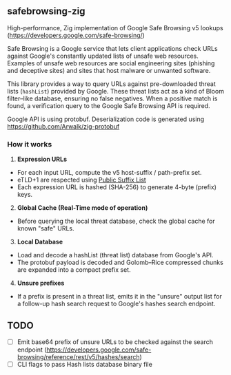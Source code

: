 ## safebrowsing-zig

High-performance, Zig implementation of Google Safe Browsing v5 lookups (https://developers.google.com/safe-browsing/)

Safe Browsing is a Google service that lets client applications check URLs against Google's constantly updated lists of unsafe web resources. Examples of unsafe web resources are social engineering sites (phishing and deceptive sites) and sites that host malware or unwanted software.

This library provides a way to query URLs against pre-downloaded threat lists (`hashList`) provided by Google. These threat lists act as a kind of Bloom filter–like database, ensuring no false negatives. When a positive match is found, a verification query to the Google Safe Browsing API is required.

Google API is using protobuf. Deserialization code is generated using https://github.com/Arwalk/zig-protobuf

### How it works

1. **Expression URLs**

* For each input URL, compute the v5 host-suffix / path-prefix set.
* eTLD+1 are respected using [Public Suffix List](https://publicsuffix.org/)
* Each expression URL is hashed (SHA-256) to generate 4-byte (prefix) keys.

2. **Global Cache (Real-Time mode of operation)**

* Before querying the local threat database, check the global cache for known "safe" URLs.

3. **Local Database**

* Load and decode a hashList (threat list) database from Google's API.
* The protobuf payload is decoded and Golomb–Rice compressed chunks are expanded into a compact prefix set.

4. **Unsure prefixes**

* If a prefix is present in a threat list, emits it in the "unsure" output list for a follow-up hash search request to Google's hashes search endpoint.

## TODO

- [ ] Emit base64 prefix of unsure URLs to be checked against the search endpoint (https://developers.google.com/safe-browsing/reference/rest/v5/hashes/search)
- [ ] CLI flags to pass Hash lists database binary file
